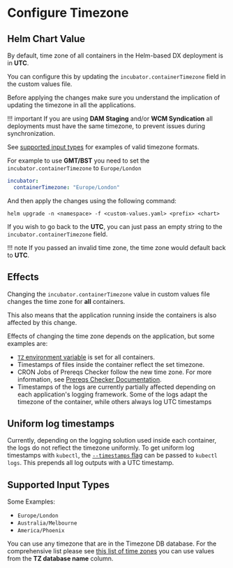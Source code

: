 # Configure Timezone

## Helm Chart Value

By default, time zone of all containers in the Helm-based DX deployment is in **UTC**. 

You can configure this by updating the `incubator.containerTimezone` field in the custom values file.

Before applying the changes make sure you understand the implication of updating the timezone in all the applications. 

!!! important
    If you are using **DAM Staging** and/or **WCM Syndication** all deployments must have the same timezone, to prevent issues during synchronization.

See [supported input types](#supported-input-types) for examples of valid timezone formats.

For example to use **GMT/BST** you need to set the `incubator.containerTimezone` to `Europe/London`
```yaml
incubator:
  containerTimezone: "Europe/London"
```

And then apply the changes using the following command:

`helm upgrade -n <namespace> -f <custom-values.yaml> <prefix> <chart>`


If you wish to go back to the **UTC**, you can just pass an empty string to the `incubator.containerTimezone` field.

!!! note
    If you passed an invalid time zone, the time zone would default back to **UTC**.

## Effects

Changing the `incubator.containerTimezone` value in custom values file changes the time zone for **all** containers.

This also means that the application running inside the containers is also affected by this change.

Effects of changing the time zone depends on the application, but some examples are:

- [`TZ` environment variable](https://www.gnu.org/software/libc/manual/html_node/TZ-Variable.html) is set for all containers. 
- Timestamps of files inside the container reflect the set timezone.
- CRON Jobs of Prereqs Checker follow the new time zone.
  For more information, see [Prereqs Checker Documentation](../optional-core-prereqs-checker/?h=prereqs#automatic-running-of-checks).
- Timestamps of the logs are currently partially affected depending on each application's logging framework. Some of the logs adapt the timezone of the container, while others always log UTC timestamps 

## Uniform log timestamps

Currently, depending on the logging solution used inside each container, the logs do not reflect the timezone uniformly. To get uniform log timestamps with `kubectl`, the [`--timestamps` flag](https://kubernetes.io/docs/reference/generated/kubectl/kubectl-commands#logs) can be passed to `kubectl logs`. This prepends all log outputs with a UTC timestamp.

## Supported Input Types

Some Examples:

- `Europe/London`
- `Australia/Melbourne`
- `America/Phoenix`

You can use any timezone that are in the Timezone DB database. For the comprehensive list please see [this list of time zones](https://en.wikipedia.org/wiki/List_of_tz_database_time_zones) you can use values from the **TZ database name** column.
